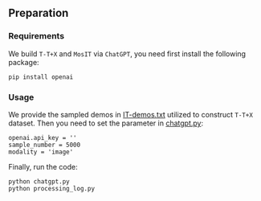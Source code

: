 ## Preparation


### Requirements
We build `T-T+X` and `MosIT` via `ChatGPT`, you need first install the following package:
```
pip install openai
```

### Usage

We provide the sampled demos in [IT-demos.txt](data/IT_data/T-T+X_data/construction/IT-demos.txt) utilized to construct `T-T+X` dataset.
Then you need to set the parameter in [chatgpt.py](/home/haofei/mllm/NExT-GPT/data/IT_data/T-T+X_data/construction/chatgpt.py):
```
openai.api_key = ''
sample_number = 5000
modality = 'image'
```
Finally, run the code:
```
python chatgpt.py
python processing_log.py
```








